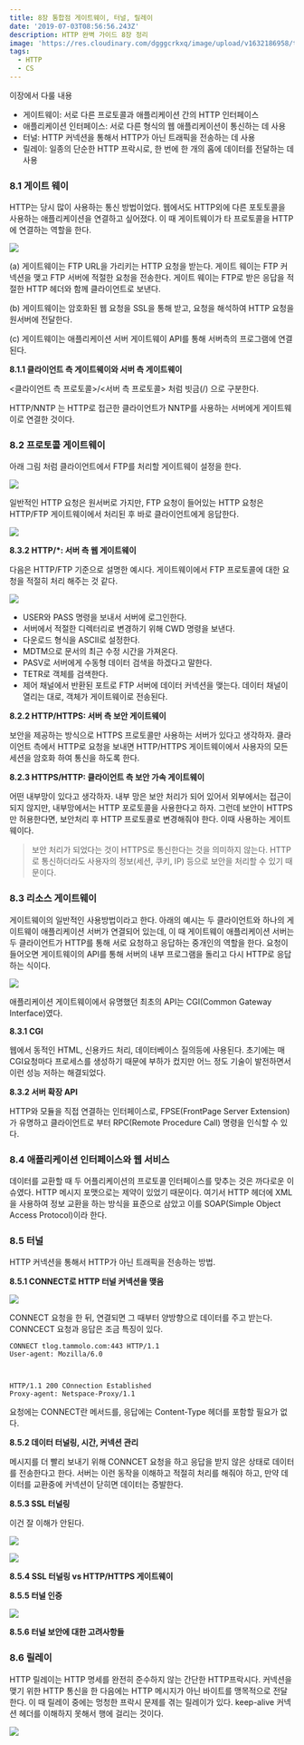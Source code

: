 ```yaml
---
title: 8장 통합점 게이트웨이, 터널, 릴레이
date: '2019-07-03T08:56:56.243Z'
description: HTTP 완벽 가이드 8장 정리
image: 'https://res.cloudinary.com/dgggcrkxq/image/upload/v1632186958/tlog/http-perfect-guide_am6yzc.png'
tags:
  - HTTP
  - CS
---
```


이장에서 다룰 내용

- 게이트웨이: 서로 다른 프로토콜과 애플리케이션 간의 HTTP 인터페이스
- 애플리케이션 인터페이스: 서로 다른 형식의 웹 애플리케이션이 통신하는 데 사용
- 터널: HTTP 커넥션을 통해서 HTTP가 아닌 트래픽을 전송하는 데 사용
- 릴레이: 일종의 단순한  HTTP 프락시로, 한 번에 한 개의 홉에 데이터를 전달하는 데 사용

### 8.1 게이트 웨이

HTTP는 당시 많이 사용하는 통신 방법이었다. 웹에서도 HTTP외에 다른 포토토콜을 사용하는 애플리케이션을 연결하고 싶어졌다. 이 때 게이트웨이가 타 프로토콜을 HTTP에 연결하는 역할을 한다.

![](https://res.cloudinary.com/dgggcrkxq/image/upload/v1631952594/tlog/Untitled-173d942d-cf69-4c7f-bc45-d81d9123779d_of08uw.png)

(a) 게이트웨이는 FTP URL을 가리키는 HTTP 요청을 받는다. 게이트 웨이는 FTP 커넥션을 맺고 FTP 서버에 적절한 요청을 전송한다. 게이트 웨이는 FTP로 받은 응답을 적절한 HTTP 헤더와 함께 클라이언트로 보낸다.

(b) 게이트웨이는 암호화된 웹 요청을 SSL을 통해 받고, 요청을 해석하여 HTTP 요청을 원서버에 전달한다.

(c) 게이트웨이는 애플리케이션 서버 게이트웨이 API를 통해 서버측의 프로그램에 연결된다.

**8.1.1 클라이언트 측 게이트웨이와 서버 측 게이트웨이**

<클라이언트 측 프로토콜>/<서버 측 프로토콜> 처럼 빗금(/) 으로 구분한다.

HTTP/NNTP 는 HTTP로 접근한 클라이언트가 NNTP를 사용하는 서버에게 게이트웨이로 연결한 것이다.

### 8.2 프로토콜 게이트웨이

아래 그림 처럼 클라이언트에서 FTP를 처리할 게이트웨이 설정을 한다.

![](https://res.cloudinary.com/dgggcrkxq/image/upload/v1631952588/tlog/Untitled-0e4c4c68-c509-4ccb-af87-765d9bc69332_hnvhsx.png)

일반적인 HTTP 요청은 원서버로 가지만, FTP 요청이 들어있는 HTTP 요청은 HTTP/FTP 게이트웨이에서 처리된 후 바로 클라이언트에게 응답한다.

![](https://res.cloudinary.com/dgggcrkxq/image/upload/v1631952599/tlog/Untitled-e1fcae48-a6d0-4a1c-ae56-e5d794e4b199_hwj38t.png)

**8.3.2 HTTP/*: 서버 측 웹 게이트웨이**

다음은  HTTP/FTP 기준으로 설명한 예시다. 게이트웨이에서 FTP 프로토콜에 대한 요청을 적절히 처리 해주는 것 같다.

![](https://res.cloudinary.com/dgggcrkxq/image/upload/v1631952599/tlog/Untitled-c15c324b-9224-4a14-a59d-bcb44c60f6a4_cqw08h.png)

- USER와 PASS 명령을 보내서 서버에 로그인한다.
- 서버에서 적절한 디렉터리로 변경하기 위해 CWD 명령을 보낸다.
- 다운로드 형식을 ASCII로 설정한다.
- MDTM으로 문서의 최근 수정 시간을 가져온다.
- PASV로 서버에게 수동형 데이터 검색을 하겠다고 말한다.
- TETR로 객체를 검색한다.
- 제어 채널에서 반환된 포트로 FTP 서버에 데이터 커넥션을 맺는다. 데이터 채널이 열리는 대로, 객체가 게이트웨이로 전송된다.

**8.2.2 HTTP/HTTPS: 서버 측 보안 게이트웨이**

보안을 제공하는 방식으로 HTTPS 프로토콜만 사용하는 서버가 있다고 생각하자. 클라이언트 측에서 HTTP로 요청을 보내면 HTTP/HTTPS 게이트웨이에서 사용자의 모든 세션을 암호화 하여 통신을 하도록 한다.

**8.2.3 HTTPS/HTTP: 클라이언트 측 보안 가속 게이트웨이**

어떤 내부망이 있다고 생각하자. 내부 망은 보안 처리가 되어 있어서 외부에서는 접근이 되지 않지만, 내부망에서는 HTTP 포로토콜을 사용한다고 하자. 그런데 보안이 HTTPS만 허용한다면, 보안처리 후 HTTP 프로토콜로 변경해줘야 한다. 이때 사용하는 게이트웨이다.

> 보안 처리가 되었다는 것이 HTTPS로 통신한다는 것을 의미하지 않는다. HTTP로 통신하더라도 사용자의 정보(세션, 쿠키, IP) 등으로 보안을 처리할 수 있기 때문이다.

### 8.3 리소스 게이트웨이

게이트웨이의 일반적인 사용방법이라고 한다. 아래의 예시는 두 클라이언트와 하나의 게이트웨이 애플리케이션 서버가 연결되어 있는데, 이 때 게이트웨이 애플리케이션 서버는 두 클라이언트가 HTTP를 통해 서로 요청하고 응답하는 중개인의 역할을 한다. 요청이 들어오면 게이트웨이의 API를 통해 서버의 내부 프로그램을 돌리고 다시 HTTP로 응답하는 식이다. 

![](https://res.cloudinary.com/dgggcrkxq/image/upload/v1631952588/tlog/Untitled-0e31bddc-5a30-4549-a667-0549d3d613c3_qpmmne.png)

애플리케이션 게이트웨이에서 유명했던 최초의 API는 CGI(Common Gateway Interface)였다.

**8.3.1 CGI**

웹에서 동적인 HTML, 신용카드 처리, 데이터베이스 질의등에 사용된다. 초기에는 매 CGI요청마다 프로세스를 생성하기 때문에 부하가 컸지만 어느 정도 기술이 발전하면서 이런 성능 저하는 해결되었다.

**8.3.2 서버 확장 API**

HTTP와 모듈을 직접 연결하는 인터페이스로, FPSE(FrontPage Server Extension)가 유명하고 클라이언트로 부터 RPC(Remote Procedure Call) 명령을 인식할 수 있다.

### 8.4 애플리케이션 인터페이스와 웹 서비스

데이터를 교환할 때 두 어플리케이션의 프로토콜 인터페이스를 맞추는 것은 까다로운 이슈였다. HTTP 메시지 포맷으로는 제약이 있었기 때문이다. 여기서 HTTP 헤더에 XML을 사용하여 정보 교환을 하는 방식을 표준으로 삼았고 이를 SOAP(Simple Object Access Protocol)이라 한다.

### 8.5 터널

HTTP 커넥션을 통해서 HTTP가 아닌 트래픽을 전송하는 방법. 

**8.5.1 CONNECT로 HTTP 터널 커넥션을 맺음**

![](https://res.cloudinary.com/dgggcrkxq/image/upload/v1631952599/tlog/Untitled-cf8fa921-c508-4cfa-8f2c-00fabba1ae5f_y9h3db.png)

CONNECT 요청을 한 뒤, 연결되면 그 때부터 양방향으로 데이터를 주고 받는다. CONNCECT 요청과 응답은 조금 특징이 있다.

    CONNECT tlog.tammolo.com:443 HTTP/1.1
    User-agent: Mozilla/6.0
    
    
    
    HTTP/1.1 200 COnnection Established
    Proxy-agent: Netspace-Proxy/1.1

요청에는 CONNECT란 메서드를, 응답에는 Content-Type 헤더를 포함할 필요가 없다.

**8.5.2 데이터 터널링, 시간, 커넥션 관리**

메시지를 더 빨리 보내기 위해 CONNCET 요청을 하고 응답을 받지 않은 상태로 데이터를 전송한다고 한다. 서버는 이런 동작을 이해하고 적절히 처리를 해줘야 하고, 만약 데이터를 교환중에 커넥션이 닫히면 데이터는 증발한다.

**8.5.3 SSL 터널링**

이건 잘 이해가 안된다.

![](https://res.cloudinary.com/dgggcrkxq/image/upload/v1631952594/tlog/Untitled-72a289c2-e832-4b52-be9e-5277ae776bab_ttr1gm.png)

![](https://res.cloudinary.com/dgggcrkxq/image/upload/v1631952588/tlog/Untitled-0ed00826-c68a-4385-bfc1-0213620c2ddc_t2nzss.png)

**8.5.4 SSL 터널링 vs HTTP/HTTPS 게이트웨이**

**8.5.5 터널 인증**

![](https://res.cloudinary.com/dgggcrkxq/image/upload/v1631952600/tlog/Untitled-f91d3558-d0ed-40c5-acc5-40b8eff20466_wvp9dw.png)

**8.5.6 터널 보안에 대한 고려사항들**

### 8.6 릴레이

HTTP 릴레이는 HTTP 명세를 완전히 준수하지 않는 간단한 HTTP프락시다. 커넥션을 맺기 위한 HTTP 통신을 한 다음에는 HTTP 메시지가 아닌 바이트를 맹목적으로 전달한다. 이 때 릴레이 중에는 멍청한 프락시 문제를 겪는 릴레이가 있다. keep-alive 커넥션 헤더를 이해하지 못해서 행에 걸리는 것이다.

![](https://res.cloudinary.com/dgggcrkxq/image/upload/v1631952594/tlog/Untitled-95c412ae-4803-4f59-8ce2-4740e5dbbf6e_b7bq2b.png)